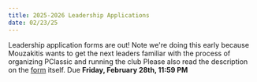 ```yaml
---
title: 2025-2026 Leadership Applications
date: 02/23/25
---
```

Leadership application forms are out!
<db />
Note we're doing this early because Mouzakitis wants to get the next leaders familiar with the process of organizing PClassic and running the club
<db />
Please also read the description on the [form](https://docs.google.com/forms/d/e/1FAIpQLScjpnG0AvtDwr-lqYhcvg7FHElIWL4hmY-OncTeSAdH6_8_6w/viewform?usp=sharing) itself.
<db />
Due **Friday, February 28th, 11:59 PM**